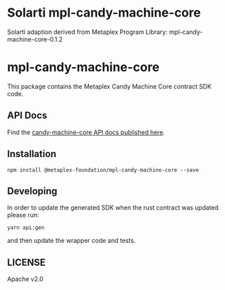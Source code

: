 # Solarti mpl-candy-machine-core

Solarti adaption derived from Metaplex Program Library: mpl-candy-machine-core-0.1.2

# mpl-candy-machine-core

This package contains the Metaplex Candy Machine Core contract SDK code.

## API Docs

Find the [candy-machine-core API docs published here](https://metaplex-foundation.github.io/metaplex-program-library/docs/candy-machine-core/index.html).

## Installation

```shell
npm install @metaplex-foundation/mpl-candy-machine-core --save
```

## Developing

In order to update the generated SDK when the rust contract was updated please run:

```
yarn api:gen
```

and then update the wrapper code and tests.

## LICENSE

Apache v2.0

